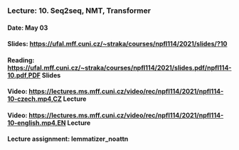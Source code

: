 ### Lecture: 10. Seq2seq, NMT, Transformer
#### Date: May 03
#### Slides: https://ufal.mff.cuni.cz/~straka/courses/npfl114/2021/slides/?10
#### Reading: https://ufal.mff.cuni.cz/~straka/courses/npfl114/2021/slides.pdf/npfl114-10.pdf,PDF Slides
#### Video: https://lectures.ms.mff.cuni.cz/video/rec/npfl114/2021/npfl114-10-czech.mp4,CZ Lecture
#### Video: https://lectures.ms.mff.cuni.cz/video/rec/npfl114/2021/npfl114-10-english.mp4,EN Lecture
#### Lecture assignment: lemmatizer_noattn
